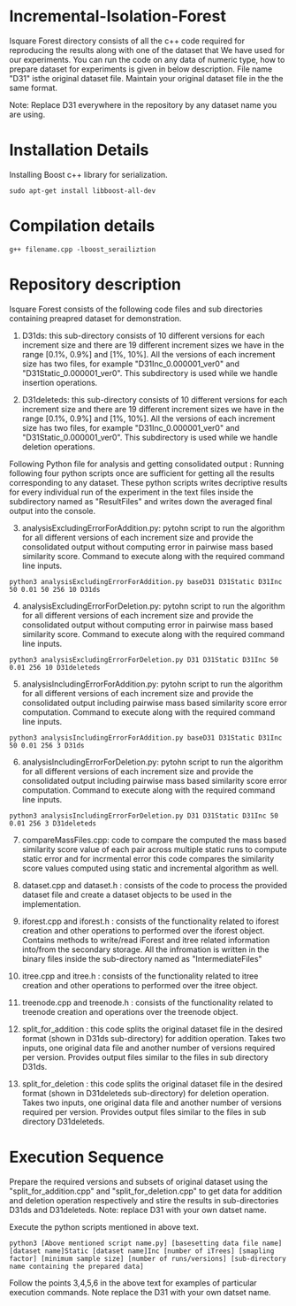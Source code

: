 # Incremental-Isolation-Forest

Isquare Forest directory consists of all the c++ code required for reproducing the results along with one of the dataset that We have used for our experiments. You can run the code on any data of numeric type, how to prepare dataset for experiments is given in below description. File name "D31" isthe original dataset file. Maintain your original dataset file in the the same format.

Note: Replace D31 everywhere in the repository by any dataset name you are using.

# Installation Details
Installing Boost c++ library for serialization.
```
sudo apt-get install libboost-all-dev
```

# Compilation details
```
g++ filename.cpp -lboost_serailiztion
```
# Repository description
Isquare Forest consists of the following code files and sub directories containing preapred dataset for demonstration. 

1. D31ds: this sub-directory consists of 10 different versions for each increment size and there are 19 different increment sizes we have in the range [0.1%, 0.9%] and [1%, 10%]. All the versions of each increment size  has two files, for example  "D31Inc_0.000001_ver0" and "D31Static_0.000001_ver0". This subdirectory is used while we handle insertion operations.

2. D31deleteds: this sub-directory consists of 10 different versions for each increment size and there are 19 different increment sizes we have in the range [0.1%, 0.9%] and [1%, 10%]. All the versions of each increment size  has two files, for example  "D31Inc_0.000001_ver0" and "D31Static_0.000001_ver0". This subdirectory is used while we handle deletion operations.


Following Python file for analysis and getting consolidated output : Running following four python scripts once are sufficient for getting all the results corresponding to any dataset. These python scripts writes decriptive results for every individual run of the experiment in the text files inside the subdirectory named as "ResultFiles" and writes down the averaged final output into the console.
 
3. analysisExcludingErrorForAddition.py: pytohn script to run the algorithm for all different versions of each increment size and provide the consolidated output without computing error in pairwise mass based similarity score.
Command to execute along with the required command line inputs.
```
python3 analysisExcludingErrorForAddition.py baseD31 D31Static D31Inc 50 0.01 50 256 10 D31ds
```

4. analysisExcludingErrorForDeletion.py: pytohn script to run the algorithm for all different versions of each increment size and provide the consolidated output without computing error in pairwise mass based similarity score.
Command to execute along with the required command line inputs.
```
python3 analysisExcludingErrorForDeletion.py D31 D31Static D31Inc 50 0.01 256 10 D31deleteds
```

5. analysisIncludingErrorForAddition.py: pytohn script to run the algorithm for all different versions of each increment size and provide the consolidated output including pairwise mass based similarity score error computation.
Command to execute along with the required command line inputs.
```
python3 analysisIncludingErrorForAddition.py baseD31 D31Static D31Inc 50 0.01 256 3 D31ds
```

6. analysisIncludingErrorForDeletion.py: pytohn script to run the algorithm for all different versions of each increment size and provide the consolidated output including pairwise mass based similarity score error computation.
Command to execute along with the required command line inputs.
```
python3 analysisIncludingErrorForDeletion.py D31 D31Static D31Inc 50 0.01 256 3 D31deleteds
```

7. compareMassFiles.cpp: code to compare the computed the mass based similarity score value of each pair across multiple static runs to compute static error and for incrmental error this code compares the similarity score values computed using static and incremental algorithm as well.

8. dataset.cpp and dataset.h : consists of the code to process the provided dataset file and create a dataset objects to be used in the implementation.

9. iforest.cpp and iforest.h : consists of the functionality related to iforest creation and other operations to performed over the iforest object. Contains methods to write/read iForest and itree related information into/from the secondary storage. All the infromation is written in the binary files inside the sub-directory named as "IntermediateFiles"

10. itree.cpp and itree.h : consists of the functionality related to itree creation and other operations to performed over the itree object. 

11. treenode.cpp and treenode.h : consists of the functionality related to treenode creation and operations over the treenode object.

12. split_for_addition : this code splits the original dataset file in the desired format (shown in D31ds sub-directory) for addition operation. Takes two inputs, one original data file and another number of versions required per version. Provides output files similar to the files in sub directory D31ds.

13. split_for_deletion : this code splits the original dataset file in the desired format (shown in D31deleteds sub-directory) for deletion operation. Takes two inputs, one original data file and another number of versions required per version. Provides output files similar to the files in sub directory D31deleteds.


# Execution Sequence
Prepare the required versions and subsets of original dataset using the "split_for_addition.cpp" and "split_for_deletion.cpp" to get data for addition and deletion operation respectively and stire the results in sub-directories D31ds and D31deleteds. Note: replace D31 with your own datset name. 

Execute the python scripts mentioned in above text. 
```
python3 [Above mentioned script name.py] [basesetting data file name] [dataset name]Static [dataset name]Inc [number of iTrees] [smapling factor] [minimum sample size] [number of runs/versions] [sub-directory name containing the prepared data]
```
Follow the points 3,4,5,6 in the above text for examples of particular execution commands. Note replace the D31 with your own datset name.
